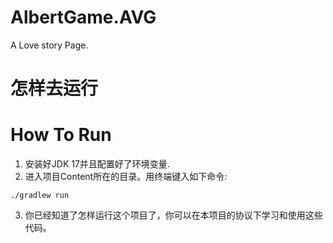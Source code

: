 # AlbertGame.AVG
A Love story Page.

# 怎样去运行
# How To Run
1. 安装好JDK 17并且配置好了环境变量.
2. 进入项目Content所在的目录。用终端键入如下命令:
```
./gradlew run
```
3. 你已经知道了怎样运行这个项目了，你可以在本项目的协议下学习和使用这些代码。